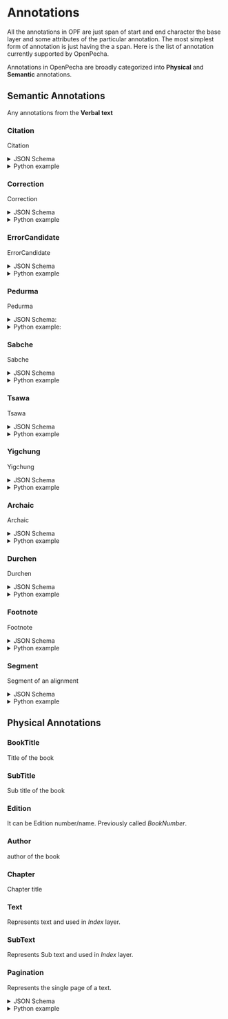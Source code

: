 # Annotations

All the annotations in OPF are just span of start and end character the base layer and some attributes of the particular annotation. The most simplest form of annotation is just having the a span. Here is the list of annotation currently supported by OpenPecha.

Annotations in OpenPecha are broadly categorized into **Physical** and **Semantic** annotations.


## Semantic Annotations

Any annotations from the **Verbal text**

### Citation

Citation

<details>
<summary>JSON Schema</summary>
```json
{!../../docs_src/annotations/Citation_schema.json!}
```
</details>

<details>
<summary>Python example</summary>
```python
{!../../docs_src/annotations/Citation_tutorial.py!}
```
</details>

### Correction

Correction

<details>
<summary>JSON Schema</summary>
```json
{!../../docs_src/annotations/Correction_schema.json!}
```
</details>

<details>
<summary>Python example</summary>
```python
{!../../docs_src/annotations/Correction_tutorial.py!}
```
</details>

### ErrorCandidate
ErrorCandidate

<details>
<summary>JSON Schema</summary>
```json
{!../../docs_src/annotations/ErrorCandidate_schema.json!}
```
</details>

<details>
<summary>Python example</summary>
```python
{!../../docs_src/annotations/ErrorCandidate_tutorial.py!}
```
</details>

### Pedurma
Pedurma

<details>
<summary>JSON Schema:</summary>
```json
{!../../docs_src/annotations/Pedurma_schema.json!}
```
</details>

<details>
<summary>Python example:</summary>
```python
{!../../docs_src/annotations/Pedurma_tutorial.py!}
```
</details>


### Sabche
Sabche

<details>
<summary>JSON Schema</summary>
```json
{!../../docs_src/annotations/Sabche_schema.json!}
```
</details>

<details>
<summary>Python example</summary>
```python
{!../../docs_src/annotations/Sabche_tutorial.py!}
```
</details>

### Tsawa
Tsawa

<details>
<summary>JSON Schema</summary>
```json
{!../../docs_src/annotations/Tsawa_schema.json!}
```
</details>

<details>
<summary>Python example</summary>
```python
{!../../docs_src/annotations/Tsawa_tutorial.py!}
```
</details>

### Yigchung
Yigchung

<details>
<summary>JSON Schema</summary>
```json
{!../../docs_src/annotations/Yigchung_schema.json!}
```
</details>

<details>
<summary>Python example</summary>
```python
{!../../docs_src/annotations/Yigchung_tutorial.py!}
```
</details>

### Archaic
Archaic

<details>
<summary>JSON Schema</summary>
```json
{!../../docs_src/annotations/Archaic_schema.json!}
```
</details>

<details>
<summary>Python example</summary>
```python
{!../../docs_src/annotations/Archaic_tutorial.py!}
```
</details>

### Durchen
Durchen

<details>
<summary>JSON Schema</summary>
```json
{!../../docs_src/annotations/Durchen_schema.json!}
```
</details>

<details>
<summary>Python example</summary>
```python
{!../../docs_src/annotations/Durchen_tutorial.py!}
```
</details>

### Footnote
Footnote

<details>
<summary>JSON Schema</summary>
```json
{!../../docs_src/annotations/Footnote_schema.json!}
```
</details>

<details>
<summary>Python example</summary>
```python
{!../../docs_src/annotations/Footnote_tutorial.py!}
```
</details>

### Segment
Segment of an alignment

<details>
<summary>JSON Schema</summary>
```json
{!../../docs_src/annotations/Segment_schema.json!}
```
</details>

<details>
<summary>Python example</summary>
```python
{!../../docs_src/annotations/Segment_tutorial.py!}
```
</details>

## Physical Annotations

### BookTitle

Title of the book

### SubTitle

Sub title of the book

### Edition

It can be Edition number/name. Previously called *BookNumber*.

### Author

author of the book

### Chapter

Chapter title

### Text

Represents text and used in *Index* layer.

### SubText

Represents Sub text and used in *Index* layer.

### Pagination

Represents the single page of a text.

<details>
<summary>JSON Schema</summary>
```json
{!../../docs_src/annotations/Pagination_schema.json!}
```
</details>

<details>
<summary>Python example</summary>
```python
{!../../docs_src/annotations/Pagination_tutorial.py!}
```
</details>
